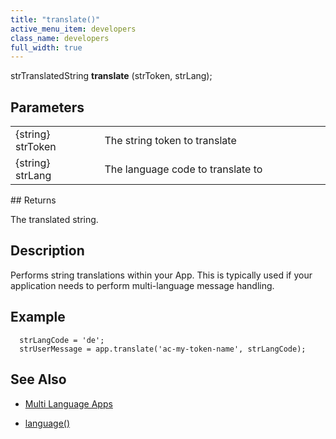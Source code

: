 ```yaml
---
title: "translate()"
active_menu_item: developers
class_name: developers
full_width: true
---
```



strTranslatedString **translate** (strToken, strLang);

## Parameters

<table>
<tr>
<td width="170">
{string} strToken

</td>
<td width="1">
</td>
<td width="710">
The string token to translate

</td>
</tr>
<tr>
<td width="170">
{string} strLang

</td>
<td width="1">
</td>
<td width="710">
The language code to translate to

</td>
</tr>
</table>
## Returns

The translated string.

## Description

Performs string translations within your App. This is typically used if your application needs to perform multi-language message handling.

## Example

      strLangCode = 'de';  
      strUserMessage = app.translate('ac-my-token-name', strLangCode);   
     
   

## See Also

 - [Multi Language Apps](../../../product-guide/advanced-features/multi-language-apps/)

 - [language()](language)

